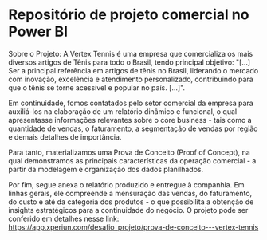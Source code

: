 # Repositório de projeto comercial no Power BI

Sobre o Projeto: A Vertex Tennis é uma empresa que comercializa os mais diversos artigos de Tênis para todo o Brasil, tendo principal objetivo: "[...] Ser a principal referência em artigos de tênis no Brasil, liderando o mercado com inovação, excelência e atendimento personalizado, contribuindo para que o tênis se torne acessível e popular no país. [...]".

Em continuidade, fomos contatados pelo setor comercial da empresa para auxiliá-los na elaboração de um relatório dinâmico e funcional, o qual apresentasse informações relevantes sobre o core business - tais como a quantidade de vendas, o faturamento, a segmentação de vendas por região e demais detalhes de importância.

Para tanto, materializamos uma Prova de Conceito (Proof of Concept), na qual demonstramos as principais características da operação comercial - a partir da modelagem e organização dos dados planilhados.

Por fim, segue anexa o relatório produzido e entregue à companhia. Em linhas gerais, ele compreende a mensuração das vendas, do faturamento, do custo e até da categoria dos produtos - o que possibilita a obtenção de insights estratégicos para a continuidade do negócio.
O projeto pode ser conferido em detalhes nesse link: https://app.xperiun.com/desafio_projeto/prova-de-conceito---vertex-tennis
